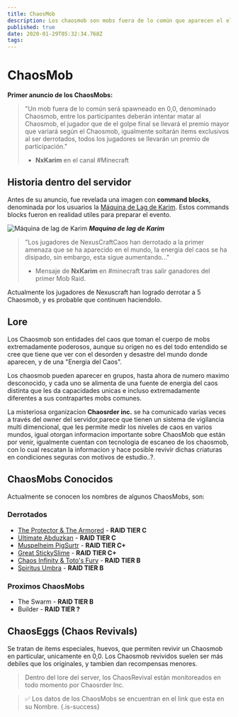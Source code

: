 ```yaml
---
title: ChaosMob
description: Los chaosmob son mobs fuera de lo común que aparecen el el centro del mundo, si los derrotas, puedes llevarte premios
published: true
date: 2020-01-29T05:32:34.768Z
tags: 
---
```


# ChaosMob
**Primer anuncio de los ChaosMobs:**
> "Un mob fuera de lo común será spawneado en 0,0, denominado Chaosmob, entre los participantes deberán intentar matar al Chaosmob, el jugador que de el golpe final se llevará el premio mayor que variará según el Chaosmob, igualmente soltarán items exclusivos al ser derrotados, todos los jugadores se llevarán un premio de participación."
> - **NxKarim** en el canal #Minecraft


## Historia dentro del servidor
Antes de su anuncio, fue revelada una imagen con **command blocks**, denominada por los usuarios la [Máquina de Lag de Karim](/maquina_de_lag_de_karim). Estos commands blocks fueron en realidad utiles para preparar el evento.

![Máquina de lag de Karim](https://cdn.discordapp.com/attachments/556529167529803776/592163412956545024/2019-06-22_20.24.59.png) ***Maquina de lag de Karim***

> "Los jugadores de NexusCraftCaos han derrotado a la primer amenaza que se ha aparecido en el mundo, la energia del caos se ha disipado, sin embargo, esta sigue aumentando..."
> - Mensaje de **NxKarim** en #minecraft tras salir ganadores del primer Mob Raid. 

Actualmente los jugadores de Nexuscraft han logrado derrotar a 5 Chaosmob, y es probable que continuen haciendolo.

## Lore

Los Chaosmob son entidades del caos que toman el cuerpo de mobs extremadamente poderosos, aunque su origen no es del todo entendido se cree que tiene que ver con el desorden y desastre del mundo donde aparecen, y de una "Energia del Caos".

Los chaosmob pueden aparecer en grupos, hasta ahora de numero maximo desconocido, y cada uno se alimenta de una fuente de energia del caos distinta que les da capacidades unicas e incluso extremadamente diferentes a sus contrapartes mobs comunes.

La misteriosa organizacion **Chaosrder inc.** se ha comunicado varias veces a través del owner del servidor,parece que tienen un sistema de vigilancia multi dimencional, que les permite medir los niveles de caos en varios mundos, igual otorgan informacion importante sobre ChaosMob que están por venir, igualmente cuentan con tecnologia de escaneo de los chaosmob, con lo cual rescatan la informacion y hace posible revivir dichas criaturas en condiciones seguras con motivos de estudio..?.

## ChaosMobs Conocidos
Actualmente se conocen los nombres  de algunos ChaosMobs, son:
### Derrotados
- [The Protector & The Armored](./protector_armored) - **RAID TIER C**
- [Ultimate Abduzkan](/abduzkan#ultimate-abduzkan) - **RAID TIER C**
- [Muspelheim PigSurtr](./pigsurtr) - **RAID TIER C+**
- [Great StickySlime](./stickyslime) - **RAID TIER C+**
- [Chaos Infinity & Toto's Fury](./ChaosToto) - **RAID TIER B**
- [Spiritus Umbra](./ChaosUmbra) - **RAID TIER B**
### Proximos ChaosMobs
- The Swarm - **RAID TIER B**
- Builder - **RAID TIER ?**

## ChaosEggs (Chaos Revivals)
Se tratan de items especiales, huevos, que permiten revivir un Chaosmob en particular, unicamente en 0,0.
Los Chaosmob revividos suelen ser más debiles que los originales, y tambien dan recompensas menores.
>Dentro del lore del server, los ChaosRevival están monitoreados en todo momento por Chaosrder Inc.


> :white_check_mark: Los datos de los ChaosMobs se encuentran en el link que esta en su Nombre.
{.is-success}